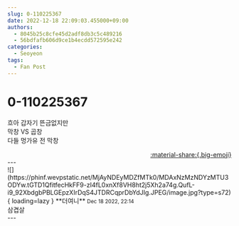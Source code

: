 ```yaml
---
slug: 0-110225367
date: 2022-12-18 22:09:03.455000+09:00
authors:
  - 8045b25c8cfe45d2adf8db3c5c489216
  - 56bdfafb606d9ce1b4ecdd572595e242
categories:
  - Seoyeon
tags:
  - Fan Post
---
```


# 0-110225367

<div class="post-container" markdown="1">
<div class="content-container md-sidebar__scrollwrap" markdown="1">

흐아 갑자기 뜬금없지만<br>막창 VS 곱창<br>다들 멍가유 전 막창

</div>
</div>

<div style="text-align: right;" markdown="1">
<a href="https://weverse.io/fromis9/fanpost/0-110225367" style="text-align: right;">:material-share:{.big-emoji}</a>
</div>
---

<div class="comments-container md-sidebar__scrollwrap" markdown="1">
<div class="comment" markdown="1">
<div class='id-container' markdown="1">
![](https://phinf.wevpstatic.net/MjAyNDEyMDZfMTk0/MDAxNzMzNDYzMTU3ODYw.tGTD1QfitfecHkFF9-zI4fL0xnXf8VH8ht2j5Xh2a74g.QufL-i9_92XbdgbPBLGEpzXIrDqS4JTDRCqprDbYdJIg.JPEG/image.jpg?type=s72){ loading=lazy }
**<span class="artist">더여니</span>** <small>Dec 18 2022, 22:14</small><br>
</div>
<div class='comment-body' markdown="1">
삼겹살
</div>
</div>
</div>
---
